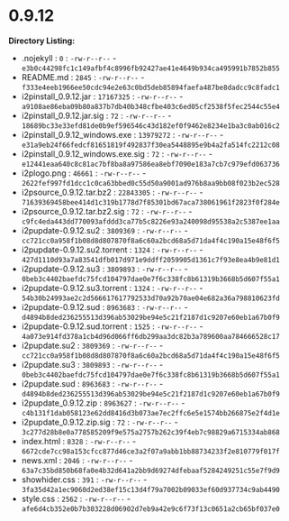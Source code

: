 0.9.12
======

**Directory Listing:**

 - .nojekyll : `0` : `-rw-r--r--` - `e3b0c44298fc1c149afbf4c8996fb92427ae41e4649b934ca495991b7852b855`
 - README.md : `2845` : `-rw-r--r--` - `f333e4eeb1966ee50cdc94e2e63c0bd5deb85894faefa487be8dadcc9c8fadc1`
 - i2pinstall_0.9.12.jar : `17167325` : `-rw-r--r--` - `a9108ae86eba09b80a837b7db40b348cfbe403c6ed05cf2538f5fec2544c55e4`
 - i2pinstall_0.9.12.jar.sig : `72` : `-rw-r--r--` - `18689bc33e33efd81de0b9ef596546c43d182ef0f9462e8234e1ba3c0ab016c2`
 - i2pinstall_0.9.12_windows.exe : `13979272` : `-rw-r--r--` - `e31a9eb24f66fedcf81651819f492837f30ea5448895e9b4a2fa514fc2212c08`
 - i2pinstall_0.9.12_windows.exe.sig : `72` : `-rw-r--r--` - `e12441eaa640c8c81ac7bf8ba8a97586ea8ebf7090e183a7cb7c979efd063736`
 - i2plogo.png : `46661` : `-rw-r--r--` - `2622fef997fd1dcc1c0ca63bbed0c55d50a9001ad976b8aa9bb08f023b2ec528`
 - i2psource_0.9.12.tar.bz2 : `22843305` : `-rw-r--r--` - `71639369458bee414d1c319b1778d7f85301bd67aca738061961f2823f0f284e`
 - i2psource_0.9.12.tar.bz2.sig : `72` : `-rw-r--r--` - `c9fc4eda443dd770093afddd3ca77b5c8226e93a240098d95538a2c5387ee1aa`
 - i2pupdate-0.9.12.su2 : `3809369` : `-rw-r--r--` - `cc721cc0a958f1b08d8d807870f8a6c60a2bcd68a5d71da4f4c190a15e48f6f5`
 - i2pupdate-0.9.12.su2.torrent : `1324` : `-rw-r--r--` - `427d1110d93a7a83541dfb017d971e9ddff2059905d1361c7f93e8ea4b9e81d1`
 - i2pupdate-0.9.12.su3 : `3809893` : `-rw-r--r--` - `0beb3c4402baefdc75fcd104797dae0e7f6c338fc8b61319b3668b5d607f55a1`
 - i2pupdate-0.9.12.su3.torrent : `1324` : `-rw-r--r--` - `54b30b24993ae2c2d566617617792533d70a92b70ae04e682a36a798810623fd`
 - i2pupdate-0.9.12.sud : `8963683` : `-rw-r--r--` - `d4894b8ded236255513d396ab53029be94e5c21f2187d1c9207e60eb1a67b0f9`
 - i2pupdate-0.9.12.sud.torrent : `1525` : `-rw-r--r--` - `4a073e914fd378a1cb4d96d066ff6db299aa3dc82b3a789600aa784666528c17`
 - i2pupdate.su2 : `3809369` : `-rw-r--r--` - `cc721cc0a958f1b08d8d807870f8a6c60a2bcd68a5d71da4f4c190a15e48f6f5`
 - i2pupdate.su3 : `3809893` : `-rw-r--r--` - `0beb3c4402baefdc75fcd104797dae0e7f6c338fc8b61319b3668b5d607f55a1`
 - i2pupdate.sud : `8963683` : `-rw-r--r--` - `d4894b8ded236255513d396ab53029be94e5c21f2187d1c9207e60eb1a67b0f9`
 - i2pupdate_0.9.12.zip : `8963627` : `-rw-r--r--` - `c4b131f1dab058123e62dd8416d3b073ae7ec2ffc6e5e1574bb266875e2f4d1e`
 - i2pupdate_0.9.12.zip.sig : `72` : `-rw-r--r--` - `3c277d28b8e0a778585209f9e575a2757b262c39f4eb7c98829a6715334ab868`
 - index.html : `8328` : `-rw-r--r--` - `6672cde7cc98a153cfcc877d46ce3a2f07a9abb1bb88734233f2e810779f017f`
 - news.xml : `2046` : `-rw-r--r--` - `63a7c35bd850b68fa0e4b32d641a2bb9d69274dfebaaf5284249251c55e7f9d9`
 - showhider.css : `391` : `-rw-r--r--` - `3fa35d42a1ec9060d2ed38ef15c13d4f79a7002b09033ef60d937734c9ab4490`
 - style.css : `2562` : `-rw-r--r--` - `afe6d4cb352e0b7b303228d06902d7eb9a42e9c6f73f13c0651a2cb65bf037e0`
